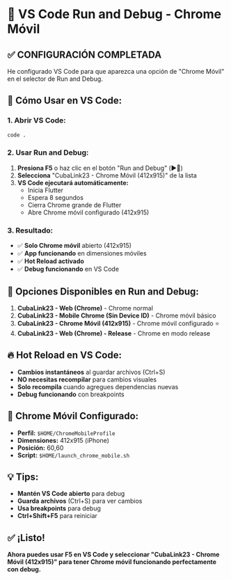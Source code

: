 # 📱 VS Code Run and Debug - Chrome Móvil

## ✅ **CONFIGURACIÓN COMPLETADA**

He configurado VS Code para que aparezca una opción de "Chrome Móvil" en el selector de Run and Debug.

## 🎯 **Cómo Usar en VS Code:**

### **1. Abrir VS Code:**
```bash
code .
```

### **2. Usar Run and Debug:**
1. **Presiona F5** o haz clic en el botón "Run and Debug" (▶️🐛)
2. **Selecciona** "CubaLink23 - Chrome Móvil (412x915)" de la lista
3. **VS Code ejecutará automáticamente:**
   - Inicia Flutter
   - Espera 8 segundos
   - Cierra Chrome grande de Flutter
   - Abre Chrome móvil configurado (412x915)

### **3. Resultado:**
- ✅ **Solo Chrome móvil** abierto (412x915)
- ✅ **App funcionando** en dimensiones móviles
- ✅ **Hot Reload activado**
- ✅ **Debug funcionando** en VS Code

## 📱 **Opciones Disponibles en Run and Debug:**

1. **CubaLink23 - Web (Chrome)** - Chrome normal
2. **CubaLink23 - Mobile Chrome (Sin Device ID)** - Chrome móvil básico
3. **CubaLink23 - Chrome Móvil (412x915)** - Chrome móvil configurado ⭐
4. **CubaLink23 - Web (Chrome) - Release** - Chrome en modo release

## 🔥 **Hot Reload en VS Code:**

- **Cambios instantáneos** al guardar archivos (Ctrl+S)
- **NO necesitas recompilar** para cambios visuales
- **Solo recompila** cuando agregues dependencias nuevas
- **Debug funcionando** con breakpoints

## 📱 **Chrome Móvil Configurado:**

- **Perfil:** `$HOME/ChromeMobileProfile`
- **Dimensiones:** 412x915 (iPhone)
- **Posición:** 60,60
- **Script:** `$HOME/launch_chrome_mobile.sh`

## 💡 **Tips:**

- **Mantén VS Code abierto** para debug
- **Guarda archivos** (Ctrl+S) para ver cambios
- **Usa breakpoints** para debug
- **Ctrl+Shift+F5** para reiniciar

## ✅ **¡Listo!**

**Ahora puedes usar F5 en VS Code y seleccionar "CubaLink23 - Chrome Móvil (412x915)" para tener Chrome móvil funcionando perfectamente con debug.**
